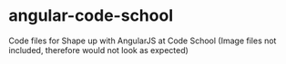 # angular-code-school
Code files for Shape up with AngularJS at Code School
(Image files not included, therefore would not look as expected)
